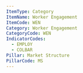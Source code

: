 ```yaml
---
ItemType: Category
ItemName: Worker Engagement
ItemCode: WEN
Category: Worker Engagement
CategoryCode: WEN
IndicatorCodes:
  - EMPLOY
  - COLBAR
Pillar: Market Structure
PillarCode: MS
---
```


